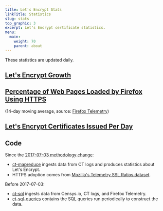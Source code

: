 ```yaml
---
title: Let's Encrypt Stats
linkTitle: Statistics
slug: stats
top_graphic: 3
excerpt: Let's Encrypt certificate statistics.
menu:
  main:
    weight: 70
    parent: about
---
```


These statistics are updated daily.

<div class="figure">
  <h2><a name="growth" href="#growth"
    >Let's Encrypt Growth</a></h2>
  <div id="activeUsage" title="Let's Encrypt Growth" class="statsgraph"></div>
</div>

<div class="figure">
  <h2><a name="percent-pageloads" href="#percent-pageloads"
    >Percentage of Web Pages Loaded by Firefox Using HTTPS</a></h2>
  <p>(14-day moving average, source: <a href="https://docs.telemetry.mozilla.org/datasets/other/ssl/reference.html">Firefox Telemetry</a>)</p>
  <div id="pageloadPercent" title="Percentage of Web Pages Loaded by Firefox Using HTTPS" class="statsgraph"></div>
</div>

<div class="figure">
  <h2><a name="daily-issuance" href="#daily-issuance"
    >Let's Encrypt Certificates Issued Per Day</a></h2>
  <div id="issuancePerDay" title="Let's Encrypt Certificates Issued Per Day" class="statsgraph"></div>
</div>

## Code
Since the [2017-07-03 methodology change](https://community.letsencrypt.org/t/adjustments-to-the-lets-encrypt-statistics-methodology/):

- [ct-mapreduce](https://github.com/jcjones/ct-mapreduce) ingests data from CT logs and produces statistics about Let's Encrypt.
- HTTPS adoption comes from [Mozilla's Telemetry SSL Ratios dataset](https://docs.telemetry.mozilla.org/datasets/other/ssl/reference.html).

Before 2017-07-03:

- [ct-sql](https://github.com/jcjones/ct-sql) ingests data from Censys.io, CT logs, and Firefox Telemetry.
- [ct-sql-queries](https://github.com/jcjones/ct-sql-queries) contains the SQL queries run periodically to construct the data.

<script src="/js/stats.js" async></script>
<script src="/js/plotly-min.js" async></script>

